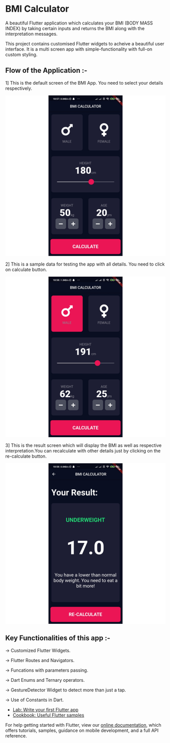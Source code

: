 # BMI Calculator

A beautiful Flutter application which calculates your BMI (BODY MASS INDEX) by taking certain inputs
and returns the BMI along with the interpretation messages.

This project contains customised Flutter widgets to acheive a beautiful user interface.
It is a multi screen app with simple-functionality with full-on custom styling.

## Flow of the Application :-

 1] This is the default screen of the BMI App. You need to select your details respectively.

 ![Main Screen](./ScreenShots/SS1.jpg)

 2] This is a sample data for testing the app with all details. You need to click on calculate button.

 ![Main Screen](./ScreenShots/SS2.jpg)

 3] This is the result screen which will display the BMI as well as respective interpretation.You can
 recalculate with other details just by clicking on the re-calculate button.

 ![Result Screen](./ScreenShots/SS3.jpg)

## Key Functionalities of this app :-

-> Customized Flutter Widgets.

-> Flutter Routes and Navigators.

-> Funcations with parameters passing.

-> Dart Enums and Ternary operators.

-> GestureDetector Widget to detect more than just a tap.

-> Use of Constants in Dart.

- [Lab: Write your first Flutter app](https://flutter.dev/docs/get-started/codelab)
- [Cookbook: Useful Flutter samples](https://flutter.dev/docs/cookbook)

For help getting started with Flutter, view our
[online documentation](https://flutter.dev/docs), which offers tutorials,
samples, guidance on mobile development, and a full API reference.
